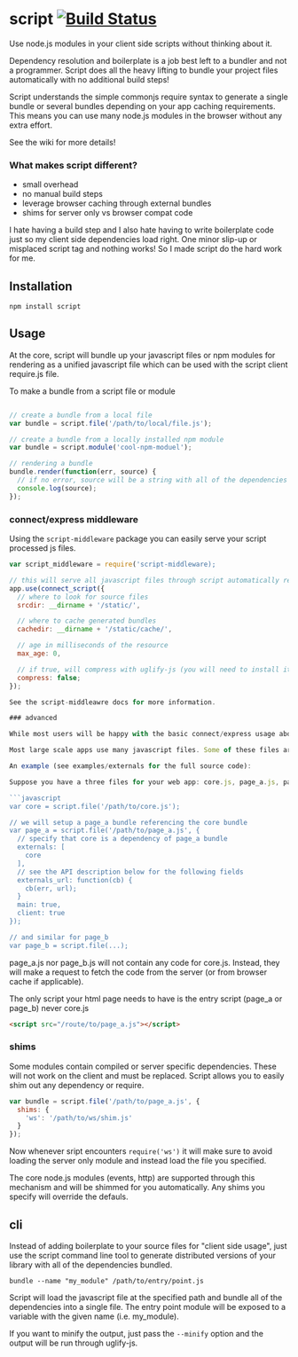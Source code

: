 # script [![Build Status](https://secure.travis-ci.org/shtylman/node-script.png?branch=master)](http://travis-ci.org/shtylman/node-script)

Use node.js modules in your client side scripts without thinking about it.

Dependency resolution and boilerplate is a job best left to a bundler and not a programmer. Script does all the heavy lifting to bundle your project files automatically with no additional build steps!

Script understands the simple commonjs require syntax to generate a single bundle or several bundles depending on your app caching requirements. This means you can use many node.js modules in the browser without any extra effort.

See the wiki for more details!

### What makes script different?

 * small overhead
 * no manual build steps
 * leverage browser caching through external bundles
 * shims for server only vs browser compat code

I hate having a build step and I also hate having to write boilerplate code just so my client side dependencies load right. One minor slip-up or misplaced script tag and nothing works! So I made script do the hard work for me.

## Installation

```
npm install script
```

## Usage

At the core, script will bundle up your javascript files or npm modules for rendering as a unified javascript file which can be used with the script client require.js file.

To make a bundle from a script file or module

```javascript

// create a bundle from a local file
var bundle = script.file('/path/to/local/file.js');

// create a bundle from a locally installed npm module
var bundle = script.module('cool-npm-moduel');

// rendering a bundle
bundle.render(function(err, source) {
  // if no error, source will be a string with all of the dependencies rolled into it
  console.log(source);
});
```

### connect/express middleware

Using the `script-middleware` package you can easily serve your script processed js files.

```javascript
var script_middleware = require('script-middleware);

// this will serve all javascript files through script automatically resolving dependencies
app.use(connect_script({
  // where to look for source files
  srcdir: __dirname + '/static/',

  // where to cache generated bundles
  cachedir: __dirname + '/static/cache/',

  // age in milliseconds of the resource
  max_age: 0,

  // if true, will compress with uglify-js (you will need to install it)
  compress: false;
});

See the script-middleawre docs for more information.

### advanced

While most users will be happy with the basic connect/express usage above, script is designed to fill complex app needs as well.

Most large scale apps use many javascript files. Some of these files are used on every page or act as "core" components. Instead of duplicating this code into every script bundle, script provides a way to create separate bundles for your core components. This allows you to better leverage browser caching between pages and further decreate the size of downloaded files.

An example (see examples/externals for the full source code):

Suppose you have a three files for your web app: core.js, page_a.js, page_b.js. core.js is required by all of your pages. When the user navigates from page_a to page_b, there is no need ot redownload the same core script.

```javascript
var core = script.file('/path/to/core.js');

// we will setup a page_a bundle referencing the core bundle
var page_a = script.file('/path/to/page_a.js', {
  // specify that core is a dependency of page_a bundle
  externals: [
    core
  ],
  // see the API description below for the following fields
  externals_url: function(cb) {
    cb(err, url);
  }
  main: true,
  client: true
});

// and similar for page_b
var page_b = script.file(...);
```

page_a.js nor page_b.js will not contain any code for core.js. Instead, they will make a request to fetch the code from the server (or from browser cache if applicable).

The only script your html page needs to have is the entry script (page_a or page_b) never core.js

```html
<script src="/route/to/page_a.js"></script>
```

### shims

Some modules contain compiled or server specific dependencies. These will not work on the client and must be replaced. Script allows you to easily shim out any dependency or require.

```javascript
var bundle = script.file('/path/to/page_a.js', {
  shims: {
    'ws': '/path/to/ws/shim.js'
  }
});
```

Now whenever sript encounters `require('ws')` it will make sure to avoid loading the server only module and instead load the file you specified.

The core node.js modules (events, http) are supported through this mechanism and will be shimmed for you automatically. Any shims you specify will override the defauls.

## cli ##

Instead of adding boilerplate to your source files for "client side usage", just use the script command line tool to generate distributed versions of your library with all of the dependencies bundled.

```
bundle --name "my_module" /path/to/entry/point.js
```

Script will load the javascript file at the specified path and bundle all of the dependencies into a single file. The entry point module will be exposed to a variable with the given name (i.e. my_module).

If you want to minify the output, just pass the ```--minify``` option and the output will be run through uglify-js.
